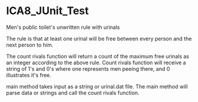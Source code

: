 # ICA8_JUnit_Test

Men's public toilet's unwritten rule with urinals

The rule is that at least one urinal will be free between every person and the next person to him.

The count rivals function will return a count of the maximum free urinals as an integer according to the above rule.
Count rivals function will receive a string of 1's and 0's where one represents men peeing there, and 0 illustrates it's free. 

main method takes input as a string or urinal.dat file. The main method will parse data or strings and call the count rivals function.
